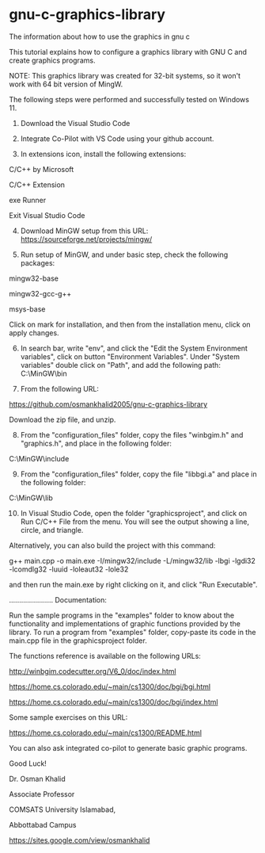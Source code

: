 # gnu-c-graphics-library
The information about how to use the graphics in gnu c

This tutorial explains how to configure a graphics library with GNU C and create graphics programs.

NOTE: This graphics library was created for 32-bit systems, so it won't work with 64 bit version of MingW.

The following steps were performed and successfully tested on Windows 11.

1. Download the Visual Studio Code

2. Integrate Co-Pilot with VS Code using your github account.

3. In extensions icon, install the following extensions:

C/C++ by Microsoft

C/C++ Extension

exe Runner

Exit Visual Studio Code

4. Download MinGW setup from this URL:
https://sourceforge.net/projects/mingw/

5. Run setup of MinGW, and under basic step, check the following packages:

mingw32-base

mingw32-gcc-g++

msys-base

Click on mark for installation, and then from the installation menu, click on apply changes.

6. In search bar, write "env", and click the "Edit the System Environment variables", click on button "Environment Variables".
Under "System variables" double click on "Path", and add the following path: C:\MinGW\bin

7. From the following URL: 

https://github.com/osmankhalid2005/gnu-c-graphics-library

Download the zip file, and unzip.

8. From the "configuration_files" folder, copy the files "winbgim.h" and "graphics.h", and place in the following folder:

C:\MinGW\include

9. From the "configuration_files" folder, copy the file "libbgi.a" and place in the following folder:

C:\MinGW\lib

10. In Visual Studio Code, open the folder "graphicsproject", and click on Run C/C++ File from the menu. You will see the output showing a line, circle, and triangle.

Alternatively, you can also build the project with this command:

g++ main.cpp -o main.exe -I/mingw32/include -L/mingw32/lib -lbgi -lgdi32 -lcomdlg32 -luuid -loleaut32 -lole32 

and then run the main.exe by right clicking on it, and click "Run Executable".

......................
Documentation:

Run the sample programs in the "examples" folder to know about the functionality and implementations of graphic functions provided by the library. To run a program from "examples" folder, copy-paste its code in the main.cpp file in the graphicsproject folder.

The functions reference is available on the following URLs: 

http://winbgim.codecutter.org/V6_0/doc/index.html

https://home.cs.colorado.edu/~main/cs1300/doc/bgi/bgi.html

https://home.cs.colorado.edu/~main/cs1300/doc/bgi/index.html

Some sample exercises on this URL:

https://home.cs.colorado.edu/~main/cs1300/README.html


You can also ask integrated co-pilot to generate basic graphic programs.

Good Luck!


Dr. Osman Khalid

Associate Professor

COMSATS University Islamabad,

Abbottabad Campus

https://sites.google.com/view/osmankhalid
